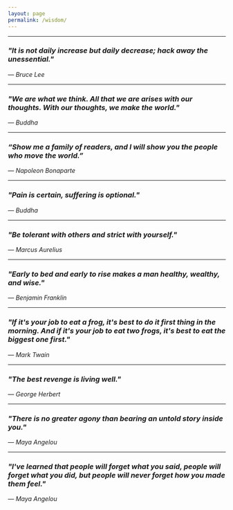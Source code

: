 ```yaml
---
layout: page
permalink: /wisdom/
---
```


---

### *"It is not daily increase but daily decrease; hack away the unessential."*  
— *Bruce Lee*

---

### *"We are what we think. All that we are arises with our thoughts. With our thoughts, we make the world."*  
— *Buddha*

---

### *“Show me a family of readers, and I will show you the people who move the world.”*
— *Napoleon Bonaparte*

---

### *"Pain is certain, suffering is optional."*  
— *Buddha*

---

### *"Be tolerant with others and strict with yourself."*  
— *Marcus Aurelius*

---

### *"Early to bed and early to rise makes a man healthy, wealthy, and wise."*  
— *Benjamin Franklin*

---

### *"If it's your job to eat a frog, it's best to do it first thing in the morning. And if it's your job to eat two frogs, it's best to eat the biggest one first."*  
— *Mark Twain*

---

### *"The best revenge is living well."*  
— *George Herbert*

---

### *"There is no greater agony than bearing an untold story inside you."*  
— *Maya Angelou*

---

### *"I've learned that people will forget what you said, people will forget what you did, but people will never forget how you made them feel."*  
— *Maya Angelou*
